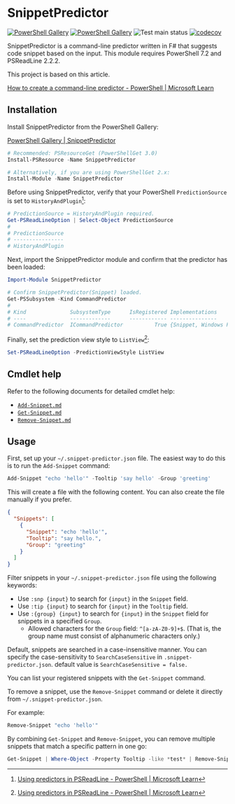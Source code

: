 # SnippetPredictor

[![PowerShell Gallery](https://img.shields.io/powershellgallery/v/SnippetPredictor)](https://www.powershellgallery.com/packages/SnippetPredictor)
[![PowerShell Gallery](https://img.shields.io/powershellgallery/dt/SnippetPredictor)](https://www.powershellgallery.com/packages/SnippetPredictor)
![Test main status](https://github.com/krymtkts/SnippetPredictor/actions/workflows/main.yml/badge.svg)
[![codecov](https://codecov.io/gh/krymtkts/SnippetPredictor/graph/badge.svg?token=7HA9NC8PHT)](https://codecov.io/gh/krymtkts/SnippetPredictor)

SnippetPredictor is a command-line predictor written in F# that suggests code snippet based on the input.
This module requires PowerShell 7.2 and PSReadLine 2.2.2.

This project is based on this article.

[How to create a command-line predictor - PowerShell | Microsoft Learn](https://learn.microsoft.com/en-us/powershell/scripting/dev-cross-plat/create-cmdline-predictor?view=powershell-7.4)

## Installation

Install SnippetPredictor from the PowerShell Gallery:

[PowerShell Gallery | SnippetPredictor](https://www.powershellgallery.com/packages/SnippetPredictor/)

```powershell
# Recommended: PSResourceGet (PowerShellGet 3.0)
Install-PSResource -Name SnippetPredictor

# Alternatively, if you are using PowerShellGet 2.x:
Install-Module -Name SnippetPredictor
```

Before using SnippetPredictor, verify that your PowerShell `PredictionSource` is set to `HistoryAndPlugin`[^1]:

```powershell
# PredictionSource = HistoryAndPlugin required.
Get-PSReadLineOption | Select-Object PredictionSource
#
# PredictionSource
# ----------------
# HistoryAndPlugin
```

[^1]: [Using predictors in PSReadLine - PowerShell | Microsoft Learn](https://learn.microsoft.com/en-us/powershell/scripting/learn/shell/using-predictors?view=powershell-7.4#managing-predictive-intellisense)

Next, import the SnippetPredictor module and confirm that the predictor has been loaded:

```powershell
Import-Module SnippetPredictor

# Confirm SnippetPredictor(Snippet) loaded.
Get-PSSubsystem -Kind CommandPredictor
#
# Kind              SubsystemType      IsRegistered Implementations
# ----              -------------      ------------ ---------------
# CommandPredictor  ICommandPredictor          True {Snippet, Windows Package Manager - WinGet}
```

Finally, set the prediction view style to `ListView`[^2]:

```powershell
Set-PSReadLineOption -PredictionViewStyle ListView
```

[^2]: [Using predictors in PSReadLine - PowerShell | Microsoft Learn](https://learn.microsoft.com/en-us/powershell/scripting/learn/shell/using-predictors?view=powershell-7.4#using-other-predictor-plug-ins)

## Cmdlet help

Refer to the following documents for detailed cmdlet help:

- [`Add-Snippet.md`](./docs/SnippetPredictor/Add-Snippet.md)
- [`Get-Snippet.md`](./docs/SnippetPredictor/Get-Snippet.md)
- [`Remove-Snippet.md`](./docs/SnippetPredictor/Remove-Snippet.md)

## Usage

First, set up your `~/.snippet-predictor.json` file.
The easiest way to do this is to run the `Add-Snippet` command:

```powershell
Add-Snippet "echo 'hello'" -Tooltip 'say hello' -Group 'greeting'
```

This will create a file with the following content.
You can also create the file manually if you prefer.

```json
{
  "Snippets": [
    {
      "Snippet": "echo 'hello'",
      "Tooltip": "say hello.",
      "Group": "greeting"
    }
  ]
}
```

Filter snippets in your `~/.snippet-predictor.json` file using the following keywords:

- Use `:snp {input}` to search for `{input}` in the `Snippet` field.
- Use `:tip {input}` to search for `{input}` in the `Tooltip` field.
- Use `:{group} {input}` to search for `{input}` in the `Snippet` field for snippets in a specified `Group`.
  - Allowed characters for the `Group` field: `^[a-zA-Z0-9]+$`.
    (That is, the group name must consist of alphanumeric characters only.)

Default, snippets are searched in a case-insensitive manner.
You can specify the case-sensitivity to `SearchCaseSensitive` in `.snippet-predictor.json`.
default value is `SearchCaseSensitive = false.`

You can list your registered snippets with the `Get-Snippet` command.

To remove a snippet, use the `Remove-Snippet` command or delete it directly from `~/.snippet-predictor.json`.

For example:

```powershell
Remove-Snippet "echo 'hello'"
```

By combining `Get-Snippet` and `Remove-Snippet`, you can remove multiple snippets that match a specific pattern in one go:

```powershell
Get-Snippet | Where-Object -Property Tooltip -like *test* | Remove-Snippet
```
